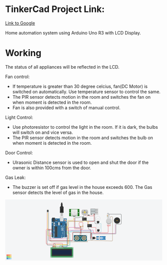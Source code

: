 # TinkerCad Project Link:
[Link to Google](https://www.google.com)


Home automation system using Arduino Uno R3 with LCD Display.
# Working
The status of all appliances will be reflected in the LCD.

Fan control:
- If temperature is greater than 30 degree celcius, fan(DC Motor) is switched on automatically. Use temperature sensor to control the same.
- The PIR sensor detects motion in the room and switches the fan on when moment is detected in the room.
- Fan is also provided with a switch of manual control.

Light Control:
- Use photoresistor to control the light in the room. If it is dark, the bulbs will switch on and vice versa.
- The PIR sensor detects motion in the room and switches the bulb on when moment is detected in the room.

Door Control:
- Ulrasonic Distance sensor is used to open and shut the door if the owner is within 100cms from the door.

Gas Leak:
- The buzzer is set off if gas level in the house exceeds 600. The Gas sensor detects the level of gas in the house.

![alt text](https://github.com/RishithaRamesh/home-automation-simulation/blob/main/circuit.png?raw=true)
